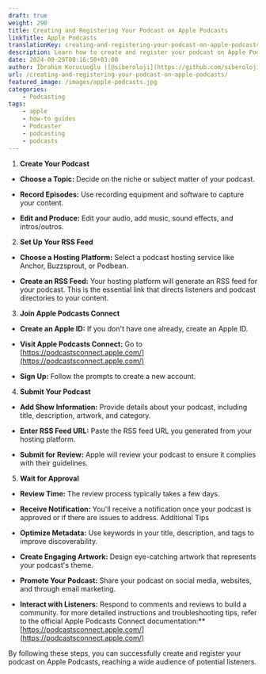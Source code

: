 ```yaml
---
draft: true
weight: 290
title: Creating and Registering Your Podcast on Apple Podcasts
linkTitle: Apple Podcasts
translationKey: creating-and-registering-your-podcast-on-apple-podcasts
description: Learn how to create and register your podcast on Apple Podcasts, reaching a wide audience of potential listeners.
date: 2024-09-29T00:16:50+03:00
author: İbrahim Korucuoğlu ([@siberoloji](https://github.com/siberoloji))
url: /creating-and-registering-your-podcast-on-apple-podcasts/
featured_image: /images/apple-podcasts.jpg
categories:
    - Podcasting
tags:
    - apple
    - how-to guides
    - Podcaster
    - podcasting
    - podcasts
---
```

1. **Create Your Podcast**

* **Choose a Topic:** Decide on the niche or subject matter of your podcast.

* **Record Episodes:** Use recording equipment and software to capture your content.

* **Edit and Produce:** Edit your audio, add music, sound effects, and intros/outros.

2. **Set Up Your RSS Feed**

* **Choose a Hosting Platform:** Select a podcast hosting service like Anchor, Buzzsprout, or Podbean.

* **Create an RSS Feed:** Your hosting platform will generate an RSS feed for your podcast. This is the essential link that directs listeners and podcast directories to your content.

3. **Join Apple Podcasts Connect**

* **Create an Apple ID:** If you don't have one already, create an Apple ID.

* **Visit Apple Podcasts Connect:** Go to [https://podcastsconnect.apple.com/](https://podcastsconnect.apple.com/)

* **Sign Up:** Follow the prompts to create a new account.

4. **Submit Your Podcast**

* **Add Show Information:** Provide details about your podcast, including title, description, artwork, and category.

* **Enter RSS Feed URL:** Paste the RSS feed URL you generated from your hosting platform.

* **Submit for Review:** Apple will review your podcast to ensure it complies with their guidelines.

5. **Wait for Approval**

* **Review Time:** The review process typically takes a few days.

* **Receive Notification:** You'll receive a notification once your podcast is approved or if there are issues to address.
Additional Tips
* **Optimize Metadata:** Use keywords in your title, description, and tags to improve discoverability.

* **Create Engaging Artwork:** Design eye-catching artwork that represents your podcast's theme.

* **Promote Your Podcast:** Share your podcast on social media, websites, and through email marketing.

* **Interact with Listeners:** Respond to comments and reviews to build a community.
for more detailed instructions and troubleshooting tips, refer to the official Apple Podcasts Connect documentation:** [https://podcastsconnect.apple.com/](https://podcastsconnect.apple.com/)

By following these steps, you can successfully create and register your podcast on Apple Podcasts, reaching a wide audience of potential listeners.
